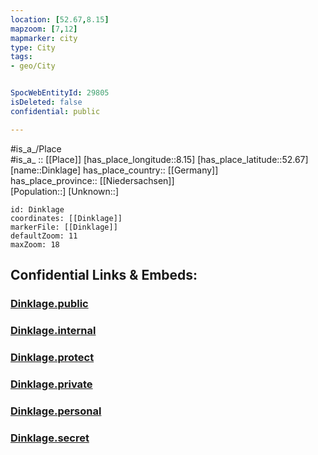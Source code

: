 ```yaml
---
location: [52.67,8.15] 
mapzoom: [7,12] 
mapmarker: city 
type: City
tags:
- geo/City


SpocWebEntityId: 29805
isDeleted: false
confidential: public

---
```

#is_a_/Place  
#is_a_ :: [[Place]] 
[has_place_longitude::8.15] 
[has_place_latitude::52.67] 
[name::Dinklage] 
has_place_country:: [[Germany]]  
has_place_province:: [[Niedersachsen]]  
[Population::] 
[Unknown::] 


```leaflet
id: Dinklage
coordinates: [[Dinklage]] 
markerFile: [[Dinklage]] 
defaultZoom: 11 
maxZoom: 18
```


## Confidential Links & Embeds: 

### [Dinklage.public](/_public/\Earth\Continent\Europe\Europe~Central\Germany\Germany~West\Niedersachsen\counties~Niedersachsen\Vechta\cities~VechtaDinklage.public.md) 

### [Dinklage.internal](/_internal/\Earth\Continent\Europe\Europe~Central\Germany\Germany~West\Niedersachsen\counties~Niedersachsen\Vechta\cities~VechtaDinklage.internal.md) 

### [Dinklage.protect](/_protect/\Earth\Continent\Europe\Europe~Central\Germany\Germany~West\Niedersachsen\counties~Niedersachsen\Vechta\cities~VechtaDinklage.protect.md) 

### [Dinklage.private](/_private/\Earth\Continent\Europe\Europe~Central\Germany\Germany~West\Niedersachsen\counties~Niedersachsen\Vechta\cities~VechtaDinklage.private.md) 

### [Dinklage.personal](/_personal/\Earth\Continent\Europe\Europe~Central\Germany\Germany~West\Niedersachsen\counties~Niedersachsen\Vechta\cities~VechtaDinklage.personal.md) 

### [Dinklage.secret](/_secret/\Earth\Continent\Europe\Europe~Central\Germany\Germany~West\Niedersachsen\counties~Niedersachsen\Vechta\cities~VechtaDinklage.secret.md)

